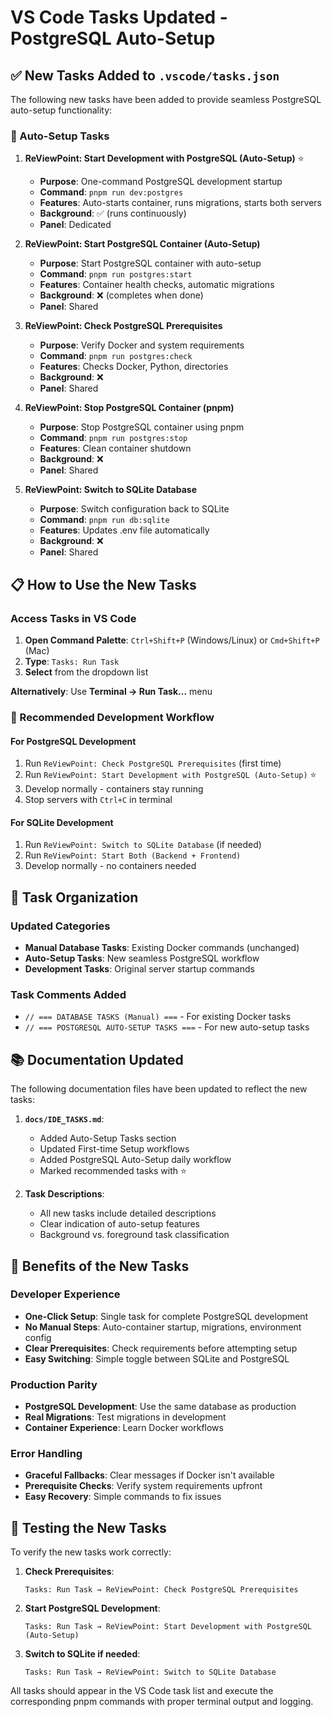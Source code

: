 # VS Code Tasks Updated - PostgreSQL Auto-Setup

## ✅ New Tasks Added to `.vscode/tasks.json`

The following new tasks have been added to provide seamless PostgreSQL auto-setup functionality:

### 🚀 Auto-Setup Tasks

1. **ReViewPoint: Start Development with PostgreSQL (Auto-Setup)** ⭐
   - **Purpose**: One-command PostgreSQL development startup
   - **Command**: `pnpm run dev:postgres`
   - **Features**: Auto-starts container, runs migrations, starts both servers
   - **Background**: ✅ (runs continuously)
   - **Panel**: Dedicated

2. **ReViewPoint: Start PostgreSQL Container (Auto-Setup)**
   - **Purpose**: Start PostgreSQL container with auto-setup
   - **Command**: `pnpm run postgres:start`
   - **Features**: Container health checks, automatic migrations
   - **Background**: ❌ (completes when done)
   - **Panel**: Shared

3. **ReViewPoint: Check PostgreSQL Prerequisites**
   - **Purpose**: Verify Docker and system requirements
   - **Command**: `pnpm run postgres:check`
   - **Features**: Checks Docker, Python, directories
   - **Background**: ❌
   - **Panel**: Shared

4. **ReViewPoint: Stop PostgreSQL Container (pnpm)**
   - **Purpose**: Stop PostgreSQL container using pnpm
   - **Command**: `pnpm run postgres:stop`
   - **Features**: Clean container shutdown
   - **Background**: ❌
   - **Panel**: Shared

5. **ReViewPoint: Switch to SQLite Database**
   - **Purpose**: Switch configuration back to SQLite
   - **Command**: `pnpm run db:sqlite`
   - **Features**: Updates .env file automatically
   - **Background**: ❌
   - **Panel**: Shared

## 📋 How to Use the New Tasks

### Access Tasks in VS Code

1. **Open Command Palette**: `Ctrl+Shift+P` (Windows/Linux) or `Cmd+Shift+P` (Mac)
2. **Type**: `Tasks: Run Task`
3. **Select** from the dropdown list

**Alternatively**: Use **Terminal → Run Task...** menu

### 🎯 Recommended Development Workflow

#### For PostgreSQL Development

1. Run `ReViewPoint: Check PostgreSQL Prerequisites` (first time)
2. Run `ReViewPoint: Start Development with PostgreSQL (Auto-Setup)` ⭐
3. Develop normally - containers stay running
4. Stop servers with `Ctrl+C` in terminal

#### For SQLite Development

1. Run `ReViewPoint: Switch to SQLite Database` (if needed)
2. Run `ReViewPoint: Start Both (Backend + Frontend)`
3. Develop normally - no containers needed

## 🔄 Task Organization

### Updated Categories

- **Manual Database Tasks**: Existing Docker commands (unchanged)
- **Auto-Setup Tasks**: New seamless PostgreSQL workflow
- **Development Tasks**: Original server startup commands

### Task Comments Added

- `// === DATABASE TASKS (Manual) ===` - For existing Docker tasks
- `// === POSTGRESQL AUTO-SETUP TASKS ===` - For new auto-setup tasks

## 📚 Documentation Updated

The following documentation files have been updated to reflect the new tasks:

1. **`docs/IDE_TASKS.md`**:
   - Added Auto-Setup Tasks section
   - Updated First-time Setup workflows
   - Added PostgreSQL Auto-Setup daily workflow
   - Marked recommended tasks with ⭐

2. **Task Descriptions**:
   - All new tasks include detailed descriptions
   - Clear indication of auto-setup features
   - Background vs. foreground task classification

## 🎉 Benefits of the New Tasks

### Developer Experience

- **One-Click Setup**: Single task for complete PostgreSQL development
- **No Manual Steps**: Auto-container startup, migrations, environment config
- **Clear Prerequisites**: Check requirements before attempting setup
- **Easy Switching**: Simple toggle between SQLite and PostgreSQL

### Production Parity

- **PostgreSQL Development**: Use the same database as production
- **Real Migrations**: Test migrations in development
- **Container Experience**: Learn Docker workflows

### Error Handling

- **Graceful Fallbacks**: Clear messages if Docker isn't available
- **Prerequisite Checks**: Verify system requirements upfront
- **Easy Recovery**: Simple commands to fix issues

## 🧪 Testing the New Tasks

To verify the new tasks work correctly:

1. **Check Prerequisites**:

   ```
   Tasks: Run Task → ReViewPoint: Check PostgreSQL Prerequisites
   ```

2. **Start PostgreSQL Development**:

   ```
   Tasks: Run Task → ReViewPoint: Start Development with PostgreSQL (Auto-Setup)
   ```

3. **Switch to SQLite if needed**:

   ```
   Tasks: Run Task → ReViewPoint: Switch to SQLite Database
   ```

All tasks should appear in the VS Code task list and execute the corresponding pnpm commands with proper terminal output and logging.
